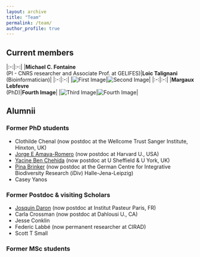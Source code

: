 ```yaml
---
layout: archive
title: "Team"
permalink: /team/
author_profile: true
---
```


## Current members
  


|:-:|:-:|
|**Michael C. Fontaine** <br> (PI - CNRS researcher and Associate Prof. at GELIFES)|**Loic Talignani** <br> (Bioinformatician)|
|:-:|:-:|
|![First Image]()|![Second Image]()|
|:-:|:-:|
|**Margaux Lebfevre** <br> (PhD)|**Fourth Image**|
|![Third Image]()|![Fourth Image]()|

## Alumnii
### Former PhD students
- Clothilde Chenal (now postdoc at the Wellcome Trust Sanger Institute, Hinxton, UK)  
- [Jorge E Amaya-Romero](https://www.hsph.harvard.edu/profile/jorge-amaya-romero/) (now postdoc at Harvard U., USA)  
- [Yacine Ben Chehida](https://nadeau-lab.sites.sheffield.ac.uk/people) (now postdoc at U Sheffield & U York, UK)
- [Pina Brinker](https://www.zoologie.uni-halle.de/allgemeine_zoologie/staff/p_brinker/) (now postdoc at the German Centre for Integrative Biodiversity Research (iDiv) Halle-Jena-Leipzig)
- Casey Yanos

### Former Postdoc & visiting Scholars
- [Josquin Daron](https://research.pasteur.fr/fr/member/josquin-daron/) (now postdoc at Institut Pasteur Paris, FR)
- Carla Crossman (now postdoc at Dahlousi U., CA)
- Jesse Conklin
- Federic Labbé (now permanent researcher at CIRAD)
- Scott T Small 

### Former MSc students

